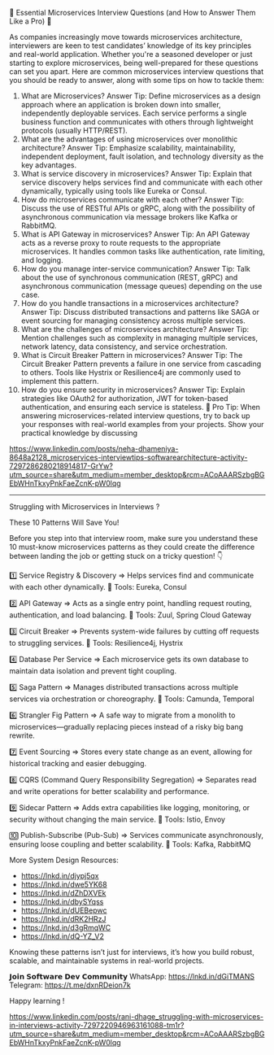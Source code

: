 🔑 Essential Microservices Interview Questions (and How to Answer Them Like a Pro) 🔑

As companies increasingly move towards microservices architecture, interviewers are keen to test candidates’ knowledge of its key principles and real-world application. Whether you're a seasoned developer or just starting to explore microservices, being well-prepared for these questions can set you apart.
Here are common microservices interview questions that you should be ready to answer, along with some tips on how to tackle them:
1. What are Microservices?
Answer Tip: Define microservices as a design approach where an application is broken down into smaller, independently deployable services. Each service performs a single business function and communicates with others through lightweight protocols (usually HTTP/REST).
2. What are the advantages of using microservices over monolithic architecture?
Answer Tip: Emphasize scalability, maintainability, independent deployment, fault isolation, and technology diversity as the key advantages.
3. What is service discovery in microservices?
Answer Tip: Explain that service discovery helps services find and communicate with each other dynamically, typically using tools like Eureka or Consul.
4. How do microservices communicate with each other?
Answer Tip: Discuss the use of RESTful APIs or gRPC, along with the possibility of asynchronous communication via message brokers like Kafka or RabbitMQ.
5. What is API Gateway in microservices?
Answer Tip: An API Gateway acts as a reverse proxy to route requests to the appropriate microservices. It handles common tasks like authentication, rate limiting, and logging.
6. How do you manage inter-service communication?
Answer Tip: Talk about the use of synchronous communication (REST, gRPC) and asynchronous communication (message queues) depending on the use case.
7. How do you handle transactions in a microservices architecture?
Answer Tip: Discuss distributed transactions and patterns like SAGA or event sourcing for managing consistency across multiple services.
8. What are the challenges of microservices architecture?
Answer Tip: Mention challenges such as complexity in managing multiple services, network latency, data consistency, and service orchestration.
9. What is Circuit Breaker Pattern in microservices?
Answer Tip: The Circuit Breaker Pattern prevents a failure in one service from cascading to others. Tools like Hystrix or Resilience4j are commonly used to implement this pattern.
10. How do you ensure security in microservices?
Answer Tip: Explain strategies like OAuth2 for authorization, JWT for token-based authentication, and ensuring each service is stateless.
🎯 Pro Tip: When answering microservices-related interview questions, try to back up your responses with real-world examples from your projects. Show your practical knowledge by discussing

https://www.linkedin.com/posts/neha-dhameniya-8648a2128_microservices-interviewtips-softwarearchitecture-activity-7297286280218914817-GrYw?utm_source=share&utm_medium=member_desktop&rcm=ACoAAARSzbgBGEbWHnTkxyPnkFaeZcnK-pW0lqg

***************************

Struggling with Microservices in Interviews ?

These 10 Patterns Will Save You!

Before you step into that interview room, make sure you understand these 10 must-know microservices patterns as they could create the difference between landing the job or getting stuck on a tricky question! 👇

1️⃣ Service Registry & Discovery
=> Helps services find and communicate with each other dynamically.
🔧 Tools: Eureka, Consul

2️⃣ API Gateway
=> Acts as a single entry point, handling request routing, authentication, and load balancing.
🔧 Tools: Zuul, Spring Cloud Gateway

3️⃣ Circuit Breaker
=> Prevents system-wide failures by cutting off requests to struggling services.
🔧 Tools: Resilience4j, Hystrix

4️⃣ Database Per Service
=> Each microservice gets its own database to maintain data isolation and prevent tight coupling.

5️⃣ Saga Pattern
=> Manages distributed transactions across multiple services via orchestration or choreography.
🔧 Tools: Camunda, Temporal

6️⃣ Strangler Fig Pattern
=> A safe way to migrate from a monolith to microservices—gradually replacing pieces instead of a risky big bang rewrite.

7️⃣ Event Sourcing
=> Stores every state change as an event, allowing for historical tracking and easier debugging.

8️⃣ CQRS (Command Query Responsibility Segregation)
=> Separates read and write operations for better scalability and performance.

9️⃣ Sidecar Pattern
=> Adds extra capabilities like logging, monitoring, or security without changing the main service.
🔧 Tools: Istio, Envoy

🔟 Publish-Subscribe (Pub-Sub)
=> Services communicate asynchronously, ensuring loose coupling and better scalability.
🔧 Tools: Kafka, RabbitMQ

More System Design Resources:
- https://lnkd.in/djypj5qx
- https://lnkd.in/dwe5YK68
- https://lnkd.in/dZhDXVEk
- https://lnkd.in/dbySYqss
- https://lnkd.in/dUEBepwc
- https://lnkd.in/dRK2HRzJ
- https://lnkd.in/d3gRmqWC
- https://lnkd.in/dQ-YZ_V2

Knowing these patterns isn’t just for interviews, it’s how you build robust, scalable, and maintainable systems in real-world projects.

𝗝𝗼𝗶𝗻 𝗦𝗼𝗳𝘁𝘄𝗮𝗿𝗲 𝗗𝗲𝘃 𝗖𝗼𝗺𝗺𝘂𝗻𝗶𝘁𝘆
WhatsApp: ‎https://lnkd.in/dGiTMANS
Telegram: https://t.me/dxnRDeion7k

Happy learning !

https://www.linkedin.com/posts/rani-dhage_struggling-with-microservices-in-interviews-activity-7297220946963161088-tm1r?utm_source=share&utm_medium=member_desktop&rcm=ACoAAARSzbgBGEbWHnTkxyPnkFaeZcnK-pW0lqg
